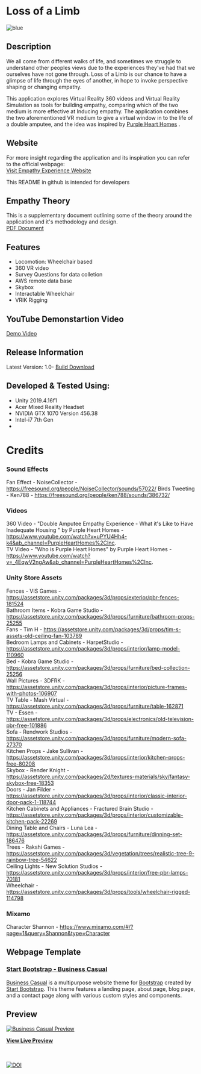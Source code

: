 # Loss of a Limb 
![blue](https://user-images.githubusercontent.com/72683052/108870870-74604880-75f0-11eb-9f32-307afe3a1145.png)
## Description 
 We all come from different walks of life, and sometimes we struggle to understand other peoples views due to the experiences they've had that we ourselves have not gone through. Loss of a Limb is our chance to have a glimpse of life through the eyes of  another, in hope to invoke perspective shaping or changing empathy.  

This application explores Virtual Reality 360 videos and Virtual Reality Simulation as tools for building  empathy, comparing which of the two  medium is more effective at Inducing empathy. The application combines the two aforementioned VR  medium to give a  virtual window in to the life of a double amputee, and the idea was inspired by [Purple Heart Homes]( https://www.youtube.com/watch?v=uPYU4Hh4-k4) .
 
## Website 
For more insight regarding the application and its inspiration you can refer to the official webpage: <br> 
[Visit Empathy Experience Website](https://chambers11.github.io/Empathy-Project-Loss-of-a-Limb/) <br>

This README in github is intended for developers 

## Empathy Theory
This is a supplementary document outlining some of the theory around the application and it's methodology and design.  
 [PDF Document](https://github.com/Chambers11/Empathy-Project-Loss-of-a-Limb/files/6034844/EGM130_GroupAssignment_1_Report_.Empathy.Machines_LossOfALimb.pdf)

## Features 
* Locomotion: Wheelchair based
* 360 VR video 
* Survey Questions for data colletion
* AWS remote data base
* Skybox 
* Interactable Wheelchair
* VRIK Rigging 

## YouTube Demonstartion Video 

[Demo Video](https://www.youtube.com/watch?v=mXwvchrvftc&feature=youtu.be) 

## Release Information
Latest Version: 1.0- [Build Download](https://github.com/Chambers11/Empathy-Project-Loss-of-a-Limb/releases/download/v1.0/LossOfA.Limb.zip)

## Developed & Tested Using:

* Unity 2019.4.16f1
* Acer Mixed Reality Headset
* NVIDIA GTX 1070 Version 456.38 
* Intel-i7 7th Gen
* 
# Credits

### Sound Effects

Fan Effect - NoiseCollector - https://freesound.org/people/NoiseCollector/sounds/57022/
Birds Tweeting - Ken788 - https://freesound.org/people/ken788/sounds/386732/

### Videos

360 Video - "Double Amputee Empathy Experience - What it's Like to Have Inadequate Housing
" by Purple Heart Homes - https://www.youtube.com/watch?v=uPYU4Hh4-k4&ab_channel=PurpleHeartHomes%2CInc. <br>
TV Video - "Who is Purple Heart Homes" by Purple Heart Homes - https://www.youtube.com/watch?v=_4EqwV2ngAw&ab_channel=PurpleHeartHomes%2CInc.

### Unity Store Assets

Fences - VIS Games - https://assetstore.unity.com/packages/3d/props/exterior/pbr-fences-181524 <br>
Bathroom Items - Kobra Game Studio - https://assetstore.unity.com/packages/3d/props/furniture/bathroom-props-25255 <br>
Fans - Tim H - https://assetstore.unity.com/packages/3d/props/tim-s-assets-old-ceiling-fan-103789 <br>
Bedroom Lamps and Cabinets - HarpetStudio - https://assetstore.unity.com/packages/3d/props/interior/lamp-model-110960 <br>
Bed - Kobra Game Studio - https://assetstore.unity.com/packages/3d/props/furniture/bed-collection-25256 <br>
Wall Pictures - 3DFRK - https://assetstore.unity.com/packages/3d/props/interior/picture-frames-with-photos-106907 <br>
TV Table - Mash Virtual - https://assetstore.unity.com/packages/3d/props/furniture/table-162871 <br>
TV - Essen - https://assetstore.unity.com/packages/3d/props/electronics/old-television-pbr-free-101886 <br>
Sofa - Rendwork Studios - https://assetstore.unity.com/packages/3d/props/furniture/modern-sofa-27370 <br>
Kitchen Props - Jake Sullivan - https://assetstore.unity.com/packages/3d/props/interior/kitchen-props-free-80208 <br>
Skybox - Render Knight - https://assetstore.unity.com/packages/2d/textures-materials/sky/fantasy-skybox-free-18353 <br>
Doors - Jan Filder - https://assetstore.unity.com/packages/3d/props/interior/classic-interior-door-pack-1-118744 <br>
Kitchen Cabinets and Appliances - Fractured Brain Studio - https://assetstore.unity.com/packages/3d/props/interior/customizable-kitchen-pack-22269 <br>
Dining Table and Chairs - Luna Lea - https://assetstore.unity.com/packages/3d/props/furniture/dinning-set-186476 <br>
Trees - Rakshi Games - https://assetstore.unity.com/packages/3d/vegetation/trees/realistic-tree-9-rainbow-tree-54622 <br>
Ceiling Lights - New Solution Studios - https://assetstore.unity.com/packages/3d/props/interior/free-pbr-lamps-70181   <br>
Wheelchair - https://assetstore.unity.com/packages/3d/props/tools/wheelchair-rigged-114798 <br>

### Mixamo 

Character Shannon - https://www.mixamo.com/#/?page=1&query=Shannon&type=Character

## Webpage Template

### [Start Bootstrap - Business Casual](https://startbootstrap.com/theme/business-casual/)

[Business Casual](https://startbootstrap.com/theme/business-casual/) is a multipurpose website theme for [Bootstrap](https://getbootstrap.com/) created by [Start Bootstrap](https://startbootstrap.com/). This theme features a landing page, about page, blog page, and a contact page along with various custom styles and components.

## Preview

[![Business Casual Preview](https://assets.startbootstrap.com/img/screenshots/themes/business-casual.png)](https://startbootstrap.github.io/startbootstrap-business-casual/)

**[View Live Preview](https://startbootstrap.github.io/startbootstrap-business-casual/)**

<br><br>
[![DOI](https://zenodo.org/badge/335685926.svg)](https://zenodo.org/badge/latestdoi/335685926)
<br>
